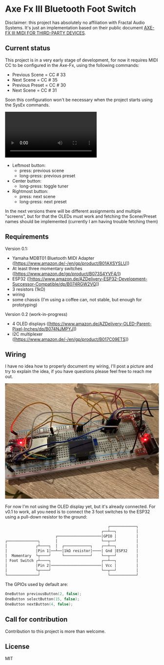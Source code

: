 # Axe Fx III Bluetooth Foot Switch

Disclaimer: this project has absolutely no affiliation with Fractal Audio Systems. It's just an implementation based on their public document [AXE-FX III MIDI FOR THIRD-PARTY DEVICES](http://www.fractalaudio.com/downloads/misc/Axe-Fx%20III%20MIDI%20for%203rd%20Party%20Devices.pdf).

## Current status

This project is in a very early stage of development, for now it requires MIDI CC to be configured in the Axe-Fx, using the following commands:
- Previous Scene = CC # 33
- Next Scene = CC # 35
- Previous Preset = CC # 30
- Next Scene = CC # 31

Soon this configuration won't be necessary when the project starts using the SysEx commands.

![Video](video.mp4)

- Leftmost button:
    - press: previous scene
    - long-press: previous preset
- Center button:
    - long-press: toggle tuner
- Rightmost button:
    - press: next scene
    - long-press: next preset

In the next versions there will be different assignments and multiple "screens", but for that the OLEDs must work and fetching the Scene/Preset names should be implemented (currently I am having trouble fetching them)

## Requirements

Version 0.1:
- Yamaha MDBT01 Bluetooth MIDI Adapter ([https://www.amazon.de/-/en/gp/product/B01AXSYSLU])
- At least three momentary switches ([https://www.amazon.de/gp/product/B073S4YVF4/])
- ESP32 ([https://www.amazon.de/AZDelivery-ESP32-Development-Successor-Compatible/dp/B074RGW2VQ])
- 3 resistors (1kΩ)
- wiring
- some chassis (I'm using a coffee can, not stable, but enough for prototyping)

Version 0.2 (work-in-progress)
- 4 OLED displays ([https://www.amazon.de/AZDelivery-OLED-Parent-Pixel-Inches/dp/B074NJMPYJ])
- I2C multiplexer ([https://www.amazon.de/-/en/gp/product/B017C09ETS])

## Wiring

I have no idea how to properly document my wiring, I'll post a picture and try to explain the idea, if you have questions please feel free to reach me out.

![Wiring](wiring.jpg)

For now I'm not using the OLED display yet, but it's already connected. For v0.1 to work, all you need is to connect the 3 foot switches to the ESP32 using a pull-down resistor to the ground:

```
                                               ┌────────────┐
                                            ┌──┴──┐         │
                       ┌────────────────────│GPIO │         │
┌──────────────┐       │                    └──┬──┘         │
│             ┌┴────┐  │  ┌────────────┐    ┌──┴──┐         │
│             │Pin 1│──┴──│1kΩ resistor│────│ Gnd │ESP32    │
│  Momentary  └┬────┘     └────────────┘    └──┬──┘         │
│ Foot Switch ┌┴────┐                       ┌──┴──┐         │
│             │Pin 2│───────────────────────│ Vcc │         │
│             └┬────┘                       └──┬──┘         │
└──────────────┘                               └────────────┘
```

The GPIOs used by default are:
```cpp
OneButton previousButton(2, false);
OneButton selectButton(15, false);
OneButton nextButton(4, false);
```

## Call for contribution

Contribution to this project is more than welcome.

## License

MIT
